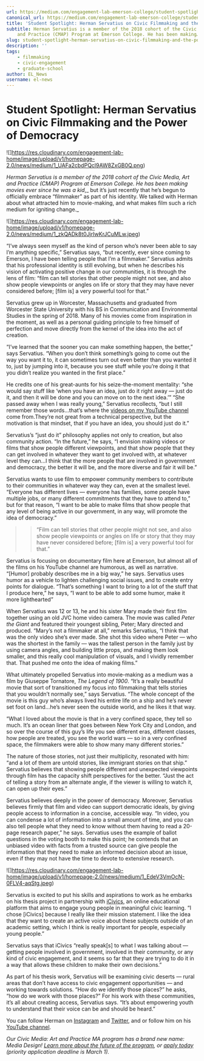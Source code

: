 ```yaml
---
url: https://medium.com/engagement-lab-emerson-college/student-spotlight-herman-servatius-on-civic-filmmaking-and-the-power-of-democracy-98c930990734
canonical_url: https://medium.com/engagement-lab-emerson-college/student-spotlight-herman-servatius-on-civic-filmmaking-and-the-power-of-democracy-98c930990734
title: 'Student Spotlight: Herman Servatius on Civic Filmmaking and the Power of Democracy'
subtitle: Herman Servatius is a member of the 2018 cohort of the Civic Media, Art
    and Practice (CMAP) Program at Emerson College. He has been making…
slug: student-spotlight-herman-servatius-on-civic-filmmaking-and-the-power-of-democracy
description: ''
tags:
    - filmmaking
    - civic-engagement
    - graduate-school
author: EL_News
username: el-news
---
```


# Student Spotlight: Herman Servatius on Civic Filmmaking and the Power of Democracy

![]https://res.cloudinary.com/engagement-lab-home/image/upload/v1/homepage-2.0/news/medium/1_UAFa2cbdPQcl9AW8ZxGB0Q.png)

_Herman Servatius is a member of the 2018 cohort of the Civic Media, Art and Practice (CMAP) Program at Emerson College. He has been making movies ever since he was a kid_,_ but it’s just recently that he’s begun to officially embrace “filmmaker” as part of his identity. We talked with Herman about what attracted him to movie-making, and what makes film such a rich medium for igniting change._

![]https://res.cloudinary.com/engagement-lab-home/image/upload/v1/homepage-2.0/news/medium/1_zkQADk8t0JjrIwKrJCuMLw.jpeg)

“I’ve always seen myself as the kind of person who’s never been able to say I’m anything specific,” Servatius says, “but recently, ever since coming to Emerson, I have been telling people that I’m a filmmaker.” Servatius admits that his professional identity is still evolving, but when he describes his vision of activating positive change in our communities, it is through the lens of film: “film can tell stories that other people might not see, and also show people viewpoints or angles on life or story that they may have never considered before; [film is] a very powerful tool for that.”

Servatius grew up in Worcester, Massachusetts and graduated from Worcester State University with his BS in Communication and Environmental Studies in the spring of 2018. Many of his movies come from inspiration in the moment, as well as a personal guiding principle to free himself of perfection and move directly from the kernel of the idea into the act of creation.

“I’ve learned that the sooner you can make something happen, the better,” says Servatius. “When you don’t think something’s going to come out the way you want it to, it can sometimes turn out even better than you wanted it to, just by jumping into it, because you see stuff while you’re doing it that you didn’t realize you wanted in the first place.”

He credits one of his great-aunts for his seize-the-moment mentality: “she would say stuff like ‘when you have an idea, just do it right away — just do it, and then it will be done and you can move on to the next idea.’” “She passed away when I was really young,” Servatius recollects, “but I still remember those words…that’s where the [videos on my YouTube channel](https://www.youtube.com/channel/UCANO9M_926sP04ler4P4XBw) come from.They’re not great from a technical perspective, but the motivation is that mindset, that if you have an idea, you should just do it.”

Servatius’s “just do it” philosophy applies not only to creation, but also community action. “In the future,” he says, “I envision making videos or films that show people different viewpoints, and that show people that they can get involved in whatever they want to get involved with, at whatever level they can…I think that the more people that are involved in government and democracy, the better it will be, and the more diverse and fair it will be.”

Servatius wants to use film to empower community members to contribute to their communities in whatever way they can, even at the smallest level. “Everyone has different lives — everyone has families, some people have multiple jobs, or many different commitments that they have to attend to,” but for that reason, “I want to be able to make films that show people that any level of being active in our government, in any way, will promote the idea of democracy.”

> > “Film can tell stories that other people might not see, and also show people viewpoints or angles on life or story that they may have never considered before; [film is] a very powerful tool for that.”

Servatius is focusing on documentary film here at Emerson, but almost all of the films on his YouTube channel are humorous, as well as narrative. “[Humor] probably describes me in a big way,” he says. Servatius uses humor as a vehicle to lighten challenging social issues, and to create entry points for dialogue. “That’s something I want to bring to a lot of the stuff that I produce here,” he says, “I want to be able to add some humor, make it more lighthearted”

When Servatius was 12 or 13, he and his sister Mary made their first film together using an old JVC home video camera. The movie was called _Peter the Giant_ and featured their youngest sibling, Peter; Mary directed and produced. “Mary’s not a filmmaker at all,” remarks Servatius, “I think that was the only video she’s ever made. She shot this video where Peter — who was the shortest in the family — was the tallest person in the family just by using camera angles, and building little props, and making them look smaller, and this really cool manipulation of visuals, and I vividly remember that. That pushed me onto the idea of making films.”

What ultimately propelled Servatius into movie-making as a medium was a film by Giuseppe Tornatore, _The Legend of 1900_. “It’s a really beautiful movie that sort of transitioned my focus into filmmaking that tells stories that you wouldn’t normally see,” says Servatius. “The whole concept of the movie is this guy who’s always lived his entire life on a ship and he’s never set foot on land…he’s never seen the outside world, and he likes it that way.

“What I loved about the movie is that in a very confined space, they tell so much. It’s an ocean liner that goes between New York City and London, and so over the course of this guy’s life you see different eras, different classes, how people are treated, you see the world wars — so in a very confined space, the filmmakers were able to show many many different stories.”

The nature of those stories, not just their multiplicity, resonated with him: “and a lot of them are untold stories, like immigrant stories on that ship.” Servatius believes that showing people different and unexpected viewpoints through film has the capacity shift perspectives for the better. “Just the act of telling a story from an alternate angle, if the viewer is willing to watch it, can open up their eyes.”

Servatius believes deeply in the power of democracy. Moreover, Servatius believes firmly that film and video can support democratic ideals, by giving people access to information in a concise, accessible way. “In video, you can condense a lot of information into a small amount of time, and you can also tell people what they need to know without them having to read a 20-page research paper,” he says. Servatius uses the example of ballot questions in the voting booth to make this point; he contends that an unbiased video with facts from a trusted source can give people the information that they need to make an informed decision about an issue, even if they may not have the time to devote to extensive research.

![]https://res.cloudinary.com/engagement-lab-home/image/upload/v1/homepage-2.0/news/medium/1_EdeV3VmOcN-0FLV4-aqStg.jpeg)

Servatius is excited to put his skills and aspirations to work as he embarks on his thesis project in partnership with [iCivics](https://www.icivics.org/), an online educational platform that aims to engage young people in meaningful civic learning. “I chose [iCivics] because I really like their mission statement. I like the idea that they want to create an active voice about these subjects outside of an academic setting, which I think is really important for people, especially young people.”

Servatius says that iCivics “really speak[s] to what I was talking about — getting people involved in government, involved in their community, or any kind of civic engagement, and it seems so far that they are trying to do it in a way that allows these children to make their own decisions.”

As part of his thesis work, Servatius will be examining civic deserts — rural areas that don’t have access to civic engagement opportunities — and working towards solutions. “How do we identify those places?” he asks, “how do we work with those places?” For his work with these communities, it’s all about creating access, Servatius says. “It’s about empowering youth to understand that their voice can be and should be heard.”

You can follow Herman on [Instagram](https://www.instagram.com/hecklesthetiger/) and [Twitter](https://twitter.com/hecklesthetiger), and or follow him on his [YouTube channel](https://www.youtube.com/channel/UCANO9M_926sP04ler4P4XBw).

_Our Civic Media: Art and Practice MA program has a brand new name: Media Design! [Learn more about the future of the program](https://medium.com/engagement-lab-emerson-college/program-director-paul-mihailidis-on-our-ma-in-media-design-same-mission-clearer-approach-ca673cdd96b4), or [apply today](https://www.emerson.edu/academics/media-design-ma) (priority application deadline is March 1)._
